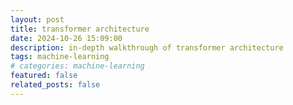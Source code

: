 ```yaml
---
layout: post
title: transformer architecture
date: 2024-10-26 15:09:00
description: in-depth walkthrough of transformer architecture
tags: machine-learning
# categories: machine-learning
featured: false
related_posts: false
---
```

